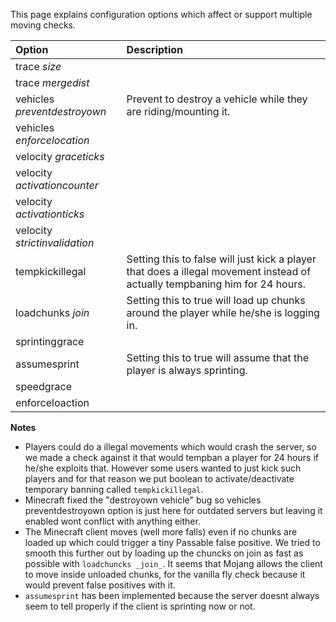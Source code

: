 This page explains configuration options which affect or support multiple moving checks.

| Option                          | Description |
| :------------------------------ | :---------- |
| trace _size_                    | |
| trace _mergedist_               | |
| vehicles _preventdestroyown_    | Prevent to destroy a vehicle while they are riding/mounting it.|
| vehicles _enforcelocation_      | |
| velocity _graceticks_           | |
| velocity _activationcounter_    | |
| velocity _activationticks_      | |
| velocity _strictinvalidation_   | |
| tempkickillegal                 | Setting this to false will just kick a player that does a illegal movement instead of actually tempbaning him for 24 hours. |
| loadchunks _join_               | Setting this to true will load up chunks around the player while he/she is logging in. |
| sprintinggrace                  | |
| assumesprint                    | Setting this to true will assume that the player is always sprinting. |
| speedgrace                      | |
| enforceloaction                 | |

**Notes**
* Players could do a illegal movements which would crash the server, so we made a check against it that would tempban a player for 24 hours if he/she exploits that. However some users wanted to just kick such players and for that reason we put boolean to activate/deactivate temporary banning called `tempkickillegal`.
* Minecraft fixed the "destroyown vehicle" bug so vehicles preventdestroyown option is just here for outdated servers but leaving it enabled wont conflict with anything either.
* The Minecraft client moves (well more falls) even if no chunks are loaded up which could trigger a tiny Passable false positive. We tried to smooth this further out by loading up the chuncks on join as fast as possible with `loadchuncks _join_`. It seems that Mojang allows the client to move inside unloaded chunks, for the vanilla fly check because it would prevent false positives with it.
* `assumesprint` has been implemented because the server doesnt always seem to tell properly if the client is sprinting now or not.
